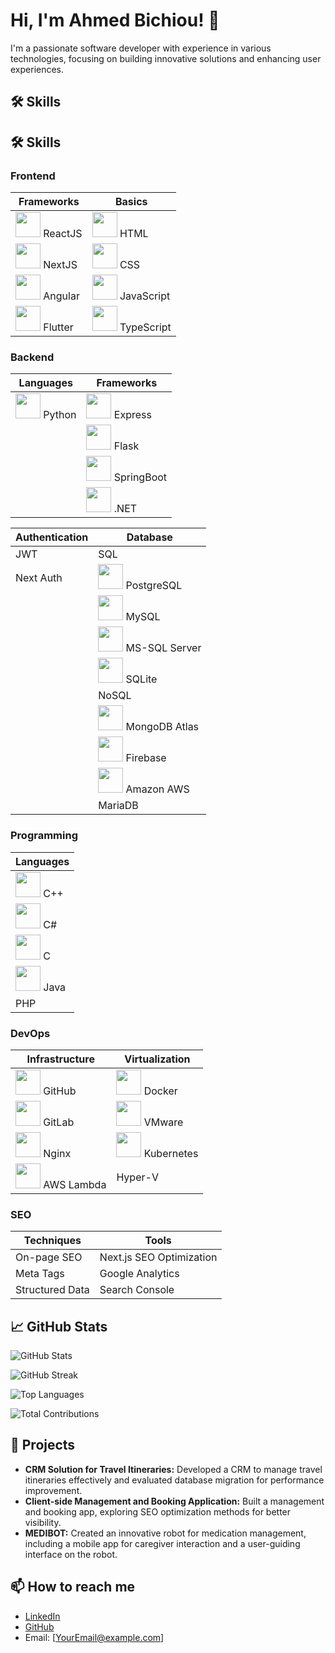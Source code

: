 # Hi, I'm Ahmed Bichiou! 👋

I'm a passionate software developer with experience in various technologies, focusing on building innovative solutions and enhancing user experiences.

## 🛠️ Skills
## 🛠️ Skills

### Frontend

| Frameworks   | Basics          |
|--------------|-----------------|
| <img src="https://cdn.jsdelivr.net/gh/devicons/devicon/icons/react/react-original.svg" width="40" height="40"/> ReactJS | <img src="https://cdn.jsdelivr.net/gh/devicons/devicon/icons/html5/html5-original.svg" width="40" height="40"/> HTML      |
| <img src="https://cdn.jsdelivr.net/gh/devicons/devicon/icons/nextjs/nextjs-original.svg" width="40" height="40"/> NextJS   | <img src="https://cdn.jsdelivr.net/gh/devicons/devicon/icons/css3/css3-original.svg" width="40" height="40"/> CSS        |
| <img src="https://cdn.jsdelivr.net/gh/devicons/devicon/icons/angularjs/angularjs-original.svg" width="40" height="40"/> Angular   | <img src="https://cdn.jsdelivr.net/gh/devicons/devicon/icons/javascript/javascript-original.svg" width="40" height="40"/> JavaScript |
| <img src="https://cdn.jsdelivr.net/gh/devicons/devicon/icons/flutter/flutter-original.svg" width="40" height="40"/> Flutter   | <img src="https://cdn.jsdelivr.net/gh/devicons/devicon/icons/typescript/typescript-original.svg" width="40" height="40"/> TypeScript |

### Backend

| Languages    | Frameworks      |
|--------------|-----------------|
| <img src="https://cdn.jsdelivr.net/gh/devicons/devicon/icons/python/python-original.svg" width="40" height="40"/> Python   | <img src="https://cdn.jsdelivr.net/gh/devicons/devicon/icons/nodejs/nodejs-original.svg" width="40" height="40"/> Express  |
|              | <img src="https://cdn.jsdelivr.net/gh/devicons/devicon/icons/flask/flask-original.svg" width="40" height="40"/> Flask    |
|              | <img src="https://cdn.jsdelivr.net/gh/devicons/devicon/icons/spring/spring-original.svg" width="40" height="40"/> SpringBoot |
|              | <img src="https://cdn.jsdelivr.net/gh/devicons/devicon/icons/dot-net/dot-net-original.svg" width="40" height="40"/> .NET    |

| Authentication      | Database       |
|---------------------|----------------|
| JWT                 | SQL            |
| Next Auth           | <img src="https://cdn.jsdelivr.net/gh/devicons/devicon/icons/postgresql/postgresql-original.svg" width="40" height="40"/> PostgreSQL |
|                     | <img src="https://cdn.jsdelivr.net/gh/devicons/devicon/icons/mysql/mysql-original.svg" width="40" height="40"/> MySQL      |
|                     | <img src="https://cdn.jsdelivr.net/gh/devicons/devicon/icons/microsoftsqlserver/microsoftsqlserver-plain.svg" width="40" height="40"/> MS-SQL Server |
|                     | <img src="https://cdn.jsdelivr.net/gh/devicons/devicon/icons/sqlite/sqlite-original.svg" width="40" height="40"/> SQLite    |
|                     | NoSQL          |
|                     | <img src="https://cdn.jsdelivr.net/gh/devicons/devicon/icons/mongodb/mongodb-original.svg" width="40" height="40"/> MongoDB Atlas |
|                     | <img src="https://cdn.jsdelivr.net/gh/devicons/devicon/icons/firebase/firebase-plain.svg" width="40" height="40"/> Firebase |
|                     | <img src="https://cdn.jsdelivr.net/gh/devicons/devicon/icons/aws/aws-original.svg" width="40" height="40"/> Amazon AWS  |
|                     | MariaDB        |

### Programming

| Languages    |
|--------------|
| <img src="https://cdn.jsdelivr.net/gh/devicons/devicon/icons/cplusplus/cplusplus-original.svg" width="40" height="40"/> C++        |
| <img src="https://cdn.jsdelivr.net/gh/devicons/devicon/icons/csharp/csharp-original.svg" width="40" height="40"/> C#           |
| <img src="https://cdn.jsdelivr.net/gh/devicons/devicon/icons/c/c-original.svg" width="40" height="40"/> C             |
| <img src="https://cdn.jsdelivr.net/gh/devicons/devicon/icons/java/java-original.svg" width="40" height="40"/> Java         |
| PHP          | Dart          | Shell         |

### DevOps

| Infrastructure | Virtualization  |
|----------------|------------------|
| <img src="https://cdn.jsdelivr.net/gh/devicons/devicon/icons/github/github-original.svg" width="40" height="40"/> GitHub       | <img src="https://cdn.jsdelivr.net/gh/devicons/devicon/icons/docker/docker-original.svg" width="40" height="40"/> Docker       |
| <img src="https://cdn.jsdelivr.net/gh/devicons/devicon/icons/gitlab/gitlab-original.svg" width="40" height="40"/> GitLab       | <img src="https://cdn.jsdelivr.net/gh/devicons/devicon/icons/vmware/vmware-original.svg" width="40" height="40"/> VMware       |
| <img src="https://cdn.jsdelivr.net/gh/devicons/devicon/icons/nginx/nginx-original.svg" width="40" height="40"/> Nginx         | <img src="https://cdn.jsdelivr.net/gh/devicons/devicon/icons/kubernetes/kubernetes-plain.svg" width="40" height="40"/> Kubernetes  |
| <img src="https://cdn.jsdelivr.net/gh/devicons/devicon/icons/amazonwebservices/amazonwebservices-original.svg" width="40" height="40"/> AWS Lambda | Hyper-V        |

### SEO

| Techniques             | Tools                          |
|------------------------|--------------------------------|
| On-page SEO            | Next.js SEO Optimization      |
| Meta Tags              | Google Analytics              |
| Structured Data        | Search Console                |



## 📈 GitHub Stats
![GitHub Stats](https://github-readme-stats.vercel.app/api?username=ahmedbichiou&show_icons=true&theme=radical&count_private=true)

![GitHub Streak](https://github-readme-streak-stats.herokuapp.com/?user=ahmedbichiou&theme=radical)

![Top Languages](https://github-readme-stats.vercel.app/api/top-langs/?username=ahmedbichiou&layout=compact&theme=radical&langs_count=6)

![Total Contributions](https://github-readme-stats.vercel.app/api?username=ahmedbichiou&show_icons=true&hide=contribs,prs&theme=radical)

## 🚀 Projects
- **CRM Solution for Travel Itineraries:** Developed a CRM to manage travel itineraries effectively and evaluated database migration for performance improvement.
- **Client-side Management and Booking Application:** Built a management and booking app, exploring SEO optimization methods for better visibility.
- **MEDIBOT:** Created an innovative robot for medication management, including a mobile app for caregiver interaction and a user-guiding interface on the robot.

## 📫 How to reach me
- [LinkedIn](YourLinkedInProfile)
- [GitHub](https://github.com/ahmedbichiou)
- Email: [YourEmail@example.com]
